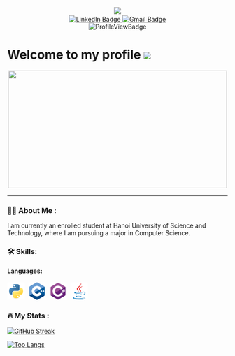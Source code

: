 <div id="header" align="center">
  <img src="https://media.giphy.com/media/3kPDmoWdBpQPNhCnUG/giphy.gif" width="400"/>
</div>
<div id="extent" align="center">
  <a href="https://www.linkedin.com/in/c%C3%B4ng-%C4%91%E1%BA%A1t-a3278a28b/">
    <img src="https://img.shields.io/badge/LinkedIn-blue?style=for-the-badge&logo=linkedin&logoColor=white" alt="LinkedIn Badge"/>
  </a>
  <a href="mailto:hoadd.hd4@gmail.com">
    <img src="https://img.shields.io/badge/Gmail-red?style=for-the-badge&logo=gmail&logoColor=white" alt="Gmail Badge"/>
  </a>
</div>
<div id="profileViews" align="center">
  <a>
    <img src="https://komarev.com/ghpvc/?username=CptDat9&style=flat-square&color=blue" alt="ProfileViewBadge"/>
  </a>
</div>
<h1>
  Welcome to my profile
  <img src="https://media.giphy.com/media/hvRJCLFzcasrR4ia7z/giphy.gif" width="30px"/>
</h1>

<div id="Cover" align="center">
  <img src="https://media.giphy.com/media/L8K62iTDkzGX6/giphy.gif" width="500" height="270"/>
</div>

---

### :man_technologist: About Me :
I am currently an enrolled student at Hanoi University of Science and Technology, where I am pursuing a major in Computer Science.

### :hammer_and_wrench: Skills:
#### Languages: 
<div id="Languages">
  <img src="https://github.com/devicons/devicon/blob/master/icons/python/python-original.svg" title="Python" alt="Python" width="40" height="40"/>&nbsp;
  <img src="https://github.com/devicons/devicon/blob/master/icons/cplusplus/cplusplus-original.svg" title="C++" alt="C++" width="40" height="40"/>&nbsp;
  <img src="https://github.com/devicons/devicon/blob/master/icons/csharp/csharp-original.svg" title="C#" alt="C#" width="40" height="40"/>&nbsp;
  <img src="https://github.com/devicons/devicon/blob/master/icons/java/java-original.svg" title="Java" alt="Java" width="40" height="40"/>&nbsp;
</div>

### :fire: My Stats :
[![GitHub Streak](http://github-readme-streak-stats.herokuapp.com?user=CptDat9&theme=dark&background=000000)](https://git.io/streak-stats)

[![Top Langs](https://github-readme-stats.vercel.app/api/top-langs/?username=CptDat9&layout=compact&theme=vision-friendly-dark&langs_count=10)](https://github.com/anuraghazra/github-readme-stats)
